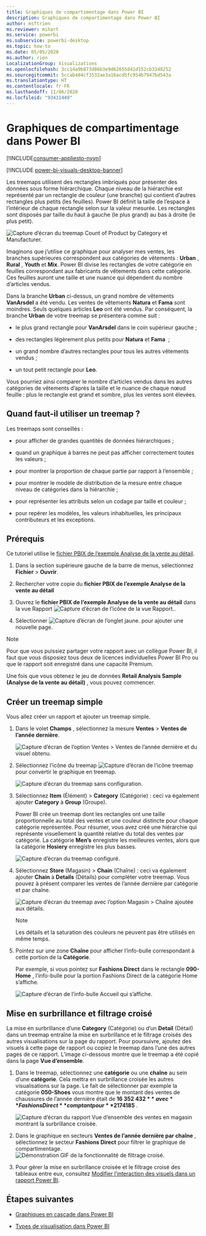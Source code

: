 ```yaml
---
title: Graphiques de compartimentage dans Power BI
description: Graphiques de compartimentage dans Power BI
author: msftrien
ms.reviewer: mihart
ms.service: powerbi
ms.subservice: powerbi-desktop
ms.topic: how-to
ms.date: 05/05/2020
ms.author: rien
LocalizationGroup: Visualizations
ms.openlocfilehash: 3cc14a9b873d86b3e9d62655d41d152cb3348252
ms.sourcegitcommit: 5ccab484cf3532ae3a16acd5fc954b7947bd543a
ms.translationtype: HT
ms.contentlocale: fr-FR
ms.lasthandoff: 11/06/2020
ms.locfileid: "93411449"
---
```

# <a name="treemaps-in-power-bi"></a>Graphiques de compartimentage dans Power BI

[!INCLUDE[consumer-appliesto-nyyn](../includes/consumer-appliesto-nyyn.md)]

[!INCLUDE [power-bi-visuals-desktop-banner](../includes/power-bi-visuals-desktop-banner.md)]

Les treemaps utilisent des rectangles imbriqués pour présenter des données sous forme hiérarchique. Chaque niveau de la hiérarchie est représenté par un rectangle de couleur (une branche) qui contient d’autres rectangles plus petits (les feuilles). Power BI définit la taille de l’espace à l’intérieur de chaque rectangle selon sur la valeur mesurée. Les rectangles sont disposés par taille du haut à gauche (le plus grand) au bas à droite (le plus petit).

![Capture d’écran du treemap Count of Product by Category et Manufacturer.](media/power-bi-visualization-treemaps/pbi-nancy-viz-treemap.png)

Imaginons que j’utilise ce graphique pour analyser mes ventes, les branches supérieures correspondent aux catégories de vêtements : **Urban** , **Rural** , **Youth** et **Mix**. Power BI divise les rectangles de votre catégorie en feuilles correspondant aux fabricants de vêtements dans cette catégorie. Ces feuilles auront une taille et une nuance qui dépendent du nombre d’articles vendus.

Dans la branche **Urban** ci-dessus, un grand nombre de vêtements **VanArsdel** a été vendu. Les ventes de vêtements **Natura** et **Fama** sont moindres. Seuls quelques articles **Leo** ont été vendus. Par conséquent, la branche **Urban** de votre treemap se présentera comme suit :

* le plus grand rectangle pour **VanArsdel** dans le coin supérieur gauche ;

* des rectangles légèrement plus petits pour **Natura** et **Fama**  ;

* un grand nombre d’autres rectangles pour tous les autres vêtements vendus ;

* un tout petit rectangle pour **Leo**.

Vous pourriez ainsi comparer le nombre d’articles vendus dans les autres catégories de vêtements d’après la taille et le nuance de chaque nœud feuille : plus le rectangle est grand et sombre, plus les ventes sont élevées.


## <a name="when-to-use-a-treemap"></a>Quand faut-il utiliser un treemap ?

Les treemaps sont conseillés :

* pour afficher de grandes quantités de données hiérarchiques ;

* quand un graphique à barres ne peut pas afficher correctement toutes les valeurs ;

* pour montrer la proportion de chaque partie par rapport à l’ensemble ;

* pour montrer le modèle de distribution de la mesure entre chaque niveau de catégories dans la hiérarchie ;

* pour représenter les attributs selon un codage par taille et couleur ;

* pour repérer les modèles, les valeurs inhabituelles, les principaux contributeurs et les exceptions.

## <a name="prerequisite"></a>Prérequis

Ce tutoriel utilise le [fichier PBIX de l’exemple Analyse de la vente au détail](https://download.microsoft.com/download/9/6/D/96DDC2FF-2568-491D-AAFA-AFDD6F763AE3/Retail%20Analysis%20Sample%20PBIX.pbix).

1. Dans la section supérieure gauche de la barre de menus, sélectionnez **Fichier** > **Ouvrir**.
   
2. Rechercher votre copie du **fichier PBIX de l’exemple Analyse de la vente au détail**

1. Ouvrez le **fichier PBIX de l’exemple Analyse de la vente au détail** dans la vue Rapport ![Capture d’écran de l’icône de la vue Rapport.](media/power-bi-visualization-kpi/power-bi-report-view.png).

1. Sélectionner ![Capture d’écran de l’onglet jaune.](media/power-bi-visualization-kpi/power-bi-yellow-tab.png) pour ajouter une nouvelle page.

> [!NOTE]
> Pour que vous puissiez partager votre rapport avec un collègue Power BI, il faut que vous disposiez tous deux de licences individuelles Power BI Pro ou que le rapport soit enregistré dans une capacité Premium.    



Une fois que vous obtenez le jeu de données **Retail Analysis Sample (Analyse de la vente au détail)** , vous pouvez commencer.

## <a name="create-a-basic-treemap"></a>Créer un treemap simple

Vous allez créer un rapport et ajouter un treemap simple.


1. Dans le volet **Champs** , sélectionnez la mesure **Ventes** > **Ventes de l’année dernière**.

   ![Capture d’écran de l’option Ventes > Ventes de l’année dernière et du visuel obtenu.](media/power-bi-visualization-treemaps/treemapfirstvalue-new.png)

1. Sélectionnez l’icône du treemap ![Capture d’écran de l’icône treemap](media/power-bi-visualization-treemaps/power-bi-treemap-icon.png) pour convertir le graphique en treemap.

   ![Capture d’écran du treemap sans configuration.](media/power-bi-visualization-treemaps/treemapconvertto-new.png)

1. Sélectionnez **Item** (Élément) > **Category** (Catégorie) : ceci va également ajouter **Category** à **Group** (Groupe).

    Power BI crée un treemap dont les rectangles ont une taille proportionnelle au total des ventes et une couleur distincte pour chaque catégorie représentée. Pour résumer, vous avez créé une hiérarchie qui représente visuellement la quantité relative du total des ventes par catégorie. La catégorie **Men’s** enregistre les meilleures ventes, alors que la catégorie **Hosiery** enregistre les plus basses.

    ![Capture d’écran du treemap configuré.](media/power-bi-visualization-treemaps/power-bi-complete.png)

1. Sélectionnez **Store** (Magasin) > **Chain** (Chaîne) : ceci va également ajouter **Chain** à **Details** (Détails) pour compléter votre treemap. Vous pouvez à présent comparer les ventes de l’année dernière par catégorie et par chaîne.

   ![Capture d’écran du treemap avec l’option Magasin > Chaîne ajoutée aux détails.](media/power-bi-visualization-treemaps/power-bi-details.png)

   > [!NOTE]
   > Les détails et la saturation des couleurs ne peuvent pas être utilisés en même temps.

1. Pointez sur une zone **Chaîne** pour afficher l’info-bulle correspondant à cette portion de la **Catégorie**.

    Par exemple, si vous pointez sur **Fashions Direct** dans le rectangle **090-Home** , l’info-bulle pour la portion Fashions Direct de la catégorie Home s’affiche.

   ![Capture d’écran de l’info-bulle Accueil qui s’affiche.](media/power-bi-visualization-treemaps/treemaphoverdetail-new.png)


## <a name="highlighting-and-cross-filtering"></a>Mise en surbrillance et filtrage croisé

La mise en surbrillance d’une **Category** (Catégorie) ou d’un **Detail** (Détail) dans un treemap entraîne la mise en surbrillance et le filtrage croisés des autres visualisations sur la page du rapport. Pour poursuivre, ajoutez des visuels à cette page de rapport ou copiez le treemap dans l’une des autres pages de ce rapport. L’image ci-dessous montre que le treemap a été copié dans la page **Vue d’ensemble**. 

1. Dans le treemap, sélectionnez une **catégorie** ou une **chaîne** au sein d’une **catégorie**. Cela mettra en surbrillance croisée les autres visualisations sur la page. Le fait de sélectionner par exemple la catégorie **050-Shoes** vous montre que le montant des ventes de chaussures de l’année dernière était de **16 352 432 $** avec **Fashions Direct** comptant pour **2 174 185 $** .

   ![Capture d’écran du rapport Vue d’ensemble des ventes en magasin montrant la surbrillance croisée.](media/power-bi-visualization-treemaps/treemaphiliting.png)

1. Dans le graphique en secteurs **Ventes de l’année dernière par chaîne** , sélectionnez le secteur **Fashions Direct** pour filtrer le graphique de compartimentage.
   ![Démonstration GIF de la fonctionnalité de filtrage croisé.](media/power-bi-visualization-treemaps/treemapnoowl.gif)

1. Pour gérer la mise en surbrillance croisée et le filtrage croisé des tableaux entre eux, consultez [Modifier l’interaction des visuels dans un rapport Power BI](../create-reports/service-reports-visual-interactions.md).

## <a name="next-steps"></a>Étapes suivantes

* [Graphiques en cascade dans Power BI](power-bi-visualization-waterfall-charts.md)

* [Types de visualisation dans Power BI](power-bi-visualization-types-for-reports-and-q-and-a.md)

